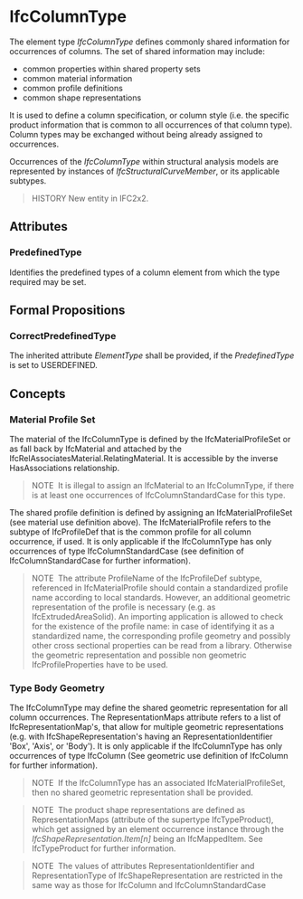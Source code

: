 # IfcColumnType

The element type _IfcColumnType_ defines commonly shared information for occurrences of columns. The set of shared information may include:

* common properties within shared property sets
* common material information
* common profile definitions
* common shape representations

It is used to define a column specification, or column style (i.e. the specific product information that is common to all occurrences of that column type). Column types may be exchanged without being already assigned to occurrences.

Occurrences of the _IfcColumnType_ within structural analysis models are represented by instances of _IfcStructuralCurveMember_, or its applicable subtypes.

> HISTORY  New entity in IFC2x2.

## Attributes

### PredefinedType
Identifies the predefined types of a column element from which the type required may be set.

## Formal Propositions

### CorrectPredefinedType
The inherited attribute _ElementType_ shall be provided, if the _PredefinedType_ is set to USERDEFINED.

## Concepts

### Material Profile Set

The material of the IfcColumnType is defined by the IfcMaterialProfileSet or as fall back by IfcMaterial and attached by the IfcRelAssociatesMaterial.RelatingMaterial. It is accessible by the inverse HasAssociations relationship.

> NOTE&nbsp; It is illegal to assign an IfcMaterial to an IfcColumnType, if there is at least one occurrences of IfcColumnStandardCase for this type.

The shared profile definition is defined by assigning an IfcMaterialProfileSet (see material use definition above). The IfcMaterialProfile refers to the subtype of IfcProfileDef that is the common profile for all column occurrence, if used. It is only applicable if the IfcColumnType has only occurrences of type IfcColumnStandardCase (see definition of IfcColumnStandardCase for further information).

> NOTE&nbsp; The attribute ProfileName of the IfcProfileDef subtype, referenced in IfcMaterialProfile should contain a standardized profile name according to local standards. However, an additional geometric representation of the profile is necessary (e.g. as IfcExtrudedAreaSolid). An importing application is allowed to check for the existence of the profile name: in case of identifying it as a standardized name, the corresponding profile geometry and possibly other cross sectional properties can be read from a library. Otherwise the geometric representation and possible non geometric IfcProfileProperties have to be used.

### Type Body Geometry

The IfcColumnType may define the shared geometric representation for all column occurrences. The RepresentationMaps attribute refers to a list of IfcRepresentationMap's, that allow for multiple geometric representations (e.g. with IfcShapeRepresentation's having an RepresentationIdentifier 'Box', 'Axis', or 'Body'). It is only applicable if the IfcColumnType has only occurrences of type IfcColumn (See geometric use definition of IfcColumn for further information).

> NOTE&nbsp; If the IfcColumnType has an associated IfcMaterialProfileSet, then no shared geometric representation shall be provided.

> NOTE&nbsp; The product shape representations are defined as RepresentationMaps (attribute of the supertype IfcTypeProduct), which get assigned by an element occurrence instance through the _IfcShapeRepresentation.Item[n]_ being an IfcMappedItem. See IfcTypeProduct for further information.

> NOTE&nbsp; The values of attributes RepresentationIdentifier and RepresentationType of IfcShapeRepresentation are restricted in the same way as those for IfcColumn and IfcColumnStandardCase

